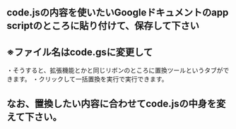 ## code.jsの内容を使いたいGoogleドキュメントのapp scriptのところに貼り付けて、保存して下さい
## ※ファイル名はcode.gsに変更して
・そうすると、拡張機能とかと同じリボンのところに置換ツールというタブができます。
・クリックして一括置換を実行で実行できます。
## なお、置換したい内容に合わせてcode.jsの中身を変えて下さい。